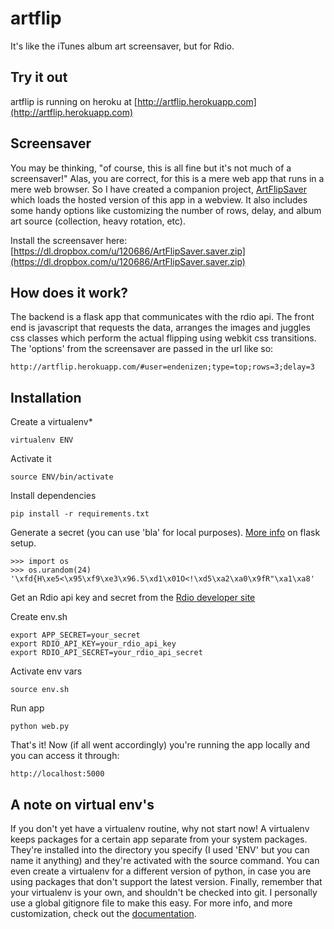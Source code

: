 artflip
=======

It's like the iTunes album art screensaver, but for Rdio.

Try it out
----------

artflip is running on heroku at [http://artflip.herokuapp.com](http://artflip.herokuapp.com)

Screensaver
-----------

You may be thinking, "of course, this is all fine but it's not much of a screensaver!" Alas, you are correct, for this is a mere web app that runs in a mere web browser. So I have created a companion project, [ArtFlipSaver](https://github.com/endenizen/ArtFlipSaver) which loads the hosted version of this app in a webview. It also includes some handy options like customizing the number of rows, delay, and album art source (collection, heavy rotation, etc).

Install the screensaver here: [https://dl.dropbox.com/u/120686/ArtFlipSaver.saver.zip](https://dl.dropbox.com/u/120686/ArtFlipSaver.saver.zip)

How does it work?
-----------------

The backend is a flask app that communicates with the rdio api. The front end is javascript that requests the data, arranges the images and juggles css classes which perform the actual flipping using webkit css transitions. The 'options' from the screensaver are passed in the url like so:

    http://artflip.herokuapp.com/#user=endenizen;type=top;rows=3;delay=3

Installation
------------

Create a virtualenv*

    virtualenv ENV

Activate it

    source ENV/bin/activate

Install dependencies

    pip install -r requirements.txt

Generate a secret (you can use 'bla' for local purposes). [More info](http://flask.pocoo.org/docs/quickstart/) on flask setup.

    >>> import os
    >>> os.urandom(24)
    '\xfd{H\xe5<\x95\xf9\xe3\x96.5\xd1\x01O<!\xd5\xa2\xa0\x9fR"\xa1\xa8'

Get an Rdio api key and secret from the [Rdio developer site](http://developer.rdio.com/)

Create env.sh

    export APP_SECRET=your_secret
    export RDIO_API_KEY=your_rdio_api_key
    export RDIO_API_SECRET=your_rdio_api_secret

Activate env vars

    source env.sh

Run app

    python web.py

That's it! Now (if all went accordingly) you're running the app locally and you can access it through:

    http://localhost:5000

A note on virtual env's
-----------------------

If you don't yet have a virtualenv routine, why not start now! A virtualenv keeps packages for a certain app separate from your system packages. They're installed into the directory you specify (I used 'ENV' but you can name it anything) and they're activated with the source command. You can even create a virtualenv for a different version of python, in case you are using packages that don't support the latest version. Finally, remember that your virtualenv is your own, and shouldn't be checked into git. I personally use a global gitignore file to make this easy. For more info, and more customization, check out the [documentation](http://www.virtualenv.org/en/latest/index.html).
